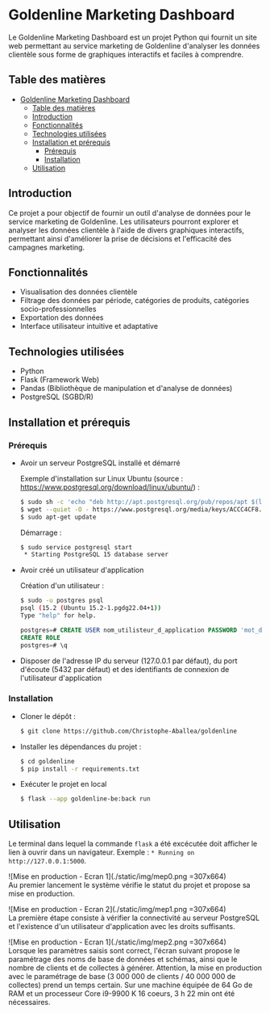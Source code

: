 # Goldenline Marketing Dashboard

Le Goldenline Marketing Dashboard est un projet Python qui fournit un site web permettant au service marketing de Goldenline d'analyser les données clientèle sous forme de graphiques interactifs et faciles à comprendre.

## Table des matières

- [Goldenline Marketing Dashboard](#goldenline-marketing-dashboard)
  - [Table des matières](#table-des-matières)
  - [Introduction](#introduction)
  - [Fonctionnalités](#fonctionnalités)
  - [Technologies utilisées](#technologies-utilisées)
  - [Installation et prérequis](#installation-et-prérequis)
    - [Prérequis](#prérequis)
    - [Installation](#installation)
  - [Utilisation](#utilisation)

## Introduction

Ce projet a pour objectif de fournir un outil d'analyse de données pour le service marketing de Goldenline. Les utilisateurs pourront explorer et analyser les données clientèle à l'aide de divers graphiques interactifs, permettant ainsi d'améliorer la prise de décisions et l'efficacité des campagnes marketing.

## Fonctionnalités

- Visualisation des données clientèle
- Filtrage des données par période, catégories de produits, catégories socio-professionnelles
- Exportation des données
- Interface utilisateur intuitive et adaptative

## Technologies utilisées

- Python
- Flask (Framework Web)
- Pandas (Bibliothèque de manipulation et d'analyse de données)
- PostgreSQL (SGBD/R)

## Installation et prérequis

### Prérequis

- Avoir un serveur PostgreSQL installé et démarré
  
  Exemple d'installation sur Linux Ubuntu (source : https://www.postgresql.org/download/linux/ubuntu/) :
  ``` bash
  $ sudo sh -c 'echo "deb http://apt.postgresql.org/pub/repos/apt $(lsb_release -cs)-pgdg main" > /etc/apt/sources.list.d/pgdg.list'
  $ wget --quiet -O - https://www.postgresql.org/media/keys/ACCC4CF8.asc | sudo apt-key add -
  $ sudo apt-get update
  ```
  
  Démarrage :
  ``` bash
  $ sudo service postgresql start
   * Starting PostgreSQL 15 database server
  ```
- Avoir créé un utilisateur d'application
  
  Création d'un utilisateur :
  ``` bash
  $ sudo -u postgres psql
  psql (15.2 (Ubuntu 15.2-1.pgdg22.04+1))
  Type "help" for help.
  ```
  ``` sql
  postgres=# CREATE USER nom_utilisteur_d_application PASSWORD 'mot_de_passe_fort' CREATEDB;
  CREATE ROLE
  postgres=# \q
  ```

- Disposer de l'adresse IP du serveur (127.0.0.1 par défaut), du port d'écoute (5432 par défaut) et des identifiants de connexion de l'utilisateur d'application

### Installation

- Cloner le dépôt :
  ``` bash
  $ git clone https://github.com/Christophe-Aballea/goldenline
  ```
- Installer les dépendances du projet :
  ``` bash
  $ cd goldenline
  $ pip install -r requirements.txt
  ```
- Exécuter le projet en local
  ``` bash
  $ flask --app goldenline-be:back run
  ```

## Utilisation

Le terminal dans lequel la commande `flask` a été excécutée doit afficher le lien à ouvrir dans un navigateur. Exemple : `* Running on http://127.0.0.1:5000`.  

![Mise en production - Ecran 1](./static/img/mep0.png =307x664)  
Au premier lancement le système vérifie le statut du projet et propose sa mise en production.  

![Mise en production - Ecran 2](./static/img/mep1.png =307x664)  
La première étape consiste à vérifier la connectivité au serveur PostgreSQL et l'existence d'un utilisateur d'application avec les droits suffisants.  

![Mise en production - Ecran 1](./static/img/mep2.png =307x664)  
Lorsque les paramètres saisis sont correct, l'écran suivant propose le paramétrage des noms de base de données et schémas, ainsi que le nombre de clients et de collectes à générer. Attention, la mise en production avec le paramétrage de base (3 000 000 de clients / 40 000 000 de collectes) prend un temps certain. Sur une machine équipée de 64 Go de RAM et un processeur Core i9-9900 K 16 coeurs, 3 h 22 min ont été nécessaires.
